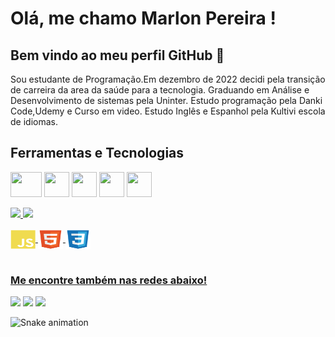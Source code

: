 # Olá, me chamo Marlon Pereira ! 
## Bem vindo ao meu perfil GitHub 👋

Sou estudante de Programação.Em dezembro de 2022 decidi pela transição de carreira da area da saúde para a tecnologia.
Graduando em Análise e Desenvolvimento de sistemas pela Uninter.
Estudo programação pela Danki Code,Udemy e Curso em video.
Estudo Inglês e Espanhol pela Kultivi escola de idiomas.


## Ferramentas e Tecnologias

  <img src="https://cdn.jsdelivr.net/gh/devicons/devicon/icons/html5/html5-original.svg" width="50" height="40" />  <img src="https://cdn.jsdelivr.net/gh/devicons/devicon/icons/css3/css3-original.svg" width="40" height="40" /> <img src="https://cdn.jsdelivr.net/gh/devicons/devicon/icons/javascript/javascript-original.svg" width="40" height="40" /> <img src="https://cdn.jsdelivr.net/gh/devicons/devicon/icons/jquery/jquery-original-wordmark.svg" width="40" height="40" /> <img src="https://cdn.jsdelivr.net/gh/devicons/devicon/icons/python/python-original-wordmark.svg" width="40" height="40" />



 <div>
   <a href="https://github.com/MarlonPereira-Tech">
   <img height="180em" src="https://github-readme-stats.vercel.app/api?username=MarlonPereira-Tech&show_icons=true&theme=tokyonight&include_all_commits=true&count_private=true"/>
   <img height="180em" src="https://github-readme-stats.vercel.app/api/top-langs/?username=MarlonPereira-Tech&layout=compact&langs_count=6&theme=tokyonight"/>

</div>
<div style="display: inline_block"><br>
  <img align="center" alt="Js" height="30" width="40" src="https://raw.githubusercontent.com/devicons/devicon/master/icons/javascript/javascript-plain.svg">
  <img align="center" alt="HTML" height="30" width="40" src="https://raw.githubusercontent.com/devicons/devicon/master/icons/html5/html5-original.svg">
  <img align="center" alt="CSS" height="30" width="40" src="https://raw.githubusercontent.com/devicons/devicon/master/icons/css3/css3-original.svg">
</div>
 
 <br>
 
  ### Me encontre também  nas redes abaixo!
 
<div> 
  <a href="https://instagram.com/devemdobro" target="_blank"><img src="https://img.shields.io/badge/-Instagram-%23E4405F?style=for-the-badge&logo=instagram&logoColor=white" target="_blank"></a> 
  <a href = "mailto:gemeos@devemdobro.com"><img src="https://img.shields.io/badge/-Gmail-%23333?style=for-the-badge&logo=gmail&logoColor=white" target="_blank"></a>
  <a href="https://www.linkedin.com/in/ricardohdias" target="_blank"><img src="https://img.shields.io/badge/-LinkedIn-%230077B5?style=for-the-badge&logo=linkedin&logoColor=white" target="_blank"></a> 
 
  ![Snake animation](https://github.com/MarlonPereira-Tech/MarlonPereira-Tech/blob/output/github-contribution-grid-snake.svg)

</div>



